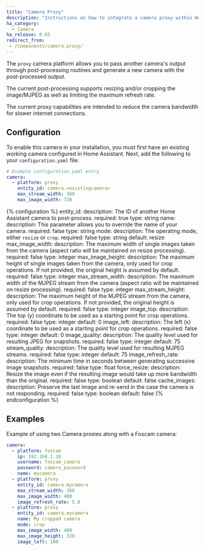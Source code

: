 ```yaml
---
title: "Camera Proxy"
description: "Instructions on how to integrate a camera proxy within Home Assistant."
ha_category:
  - Camera
ha_release: 0.65
redirect_from:
 - /components/camera.proxy/
---
```


The `proxy` camera platform allows you to pass another camera's output through post-processing routines and generate a new camera with the post-processed output.

The current post-processing supports resizing and/or cropping the image/MJPEG as well as limiting the maximum refresh rate.

The current proxy capabilities are intended to reduce the camera bandwidth for slower internet connections.

## Configuration

To enable this camera in your installation, you must first have an existing working camera configured in Home Assistant.  Next, add the following to your `configuration.yaml` file:

```yaml
# Example configuration.yaml entry
camera:
  - platform: proxy
    entity_id: camera.<existingcamera>
    max_stream_width: 360
    max_image_width: 720
```

{% configuration %}
entity_id:
  description: The ID of another Home Assistant camera to post-process.
  required: true
  type: string
name:
  description: This parameter allows you to override the name of your camera.
  required: false
  type: string
mode:
  description: The operating mode, either `resize` or `crop`.
  required: false
  type: string
  default: resize
max_image_width:
  description: The maximum width of single images taken from the camera (aspect ratio will be maintained on resize processing).
  required: false
  type: integer
max_image_height:
  description: The maximum height of single images taken from the camera, only used for crop operations. If not provided, the original height is assumed by default.
  required: false
  type: integer
max_stream_width:
  description: The maximum width of the MJPEG stream from the camera (aspect ratio will be maintained on resize processing).
  required: false
  type: integer
max_stream_height:
  description: The maximum height of the MJPEG stream from the camera, only used for crop operations. If not provided, the original height is assumed by default.
  required: false
  type: integer
image_top:
  description: The top (y) coordinate to be used as a starting point for crop operations.
  required: false
  type: integer
  default: 0
image_left:
  description: The left (x) coordinate to be used as a starting point for crop operations.
  required: false
  type: integer
  default: 0
image_quality:
  description: The quality level used for resulting JPEG for snapshots.
  required: false
  type: integer
  default: 75
stream_quality:
  description: The quality level used for resulting MJPEG streams.
  required: false
  type: integer
  default: 75
image_refresh_rate:
  description: The minimum time in seconds between generating successive image snapshots.
  required: false
  type: float
force_resize:
  description: Resize the image even if the resulting image would take up more bandwidth than the original.
  required: false
  type: boolean
  default: false
cache_images:
  description: Preserve the last image and re-send in the case the camera is not responding.
  required: false
  type: boolean
  default: false
{% endconfiguration %}

## Examples

Example of using two Camera proxies along with a Foscam camera:

```yaml
camera:
  - platform: foscam
    ip: 192.168.1.10
    username: foscam_camera
    password: camera_password
    name: mycamera
  - platform: proxy
    entity_id: camera.mycamera
    max_stream_width: 360
    max_image_width: 480
    image_refresh_rate: 5.0
  - platform: proxy
    entity_id: camera.mycamera
    name: My cropped camera
    mode: crop
    max_image_width: 480
    max_image_height: 320
    image_left: 100
```
